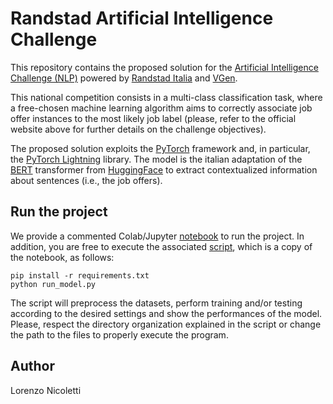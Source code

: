 # Randstad Artificial Intelligence Challenge

This repository contains the proposed solution for the [Artificial Intelligence Challenge (NLP)](https://www.vgen.it/randstad-artificial-intelligence-challenge/) powered by [Randstad Italia](https://www.randstad.it/) and [VGen](https://www.vgen.it).

This national competition consists in a multi-class classification task, where a free-chosen machine learning algorithm aims to correctly associate job offer instances to the most likely job label (please, refer to the official website above for further details on the challenge objectives).

The proposed solution exploits the [PyTorch](https://pytorch.org/) framework and, in particular, the [PyTorch Lightning](https://www.pytorchlightning.ai/) library. The model is the italian adaptation of the [BERT](https://arxiv.org/abs/1810.04805) transformer from [HuggingFace](https://huggingface.co/) to extract contextualized information about sentences (i.e., the job offers).

## Run the project

We provide a commented Colab/Jupyter [notebook](./Randstad_Artificial_Intelligence_Challenge.ipynb) to run the project. In addition, you are free to execute the associated [script](./run_model.py), which is a copy of the notebook, as follows:
```
pip install -r requirements.txt
python run_model.py
```
The script will preprocess the datasets, perform training and/or testing according to the desired settings and show the performances of the model. Please, respect the directory organization explained in the script or change the path to the files to properly execute the program.

## Author

Lorenzo Nicoletti

